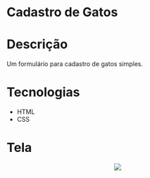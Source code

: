 # Cadastro de Gatos

# Descrição

Um formulário para cadastro de gatos simples.

# Tecnologias

 - HTML
 - CSS


# Tela

<div style="display:flex;justify-content:center;align-items:center">
<img src="https://github.com/liviawitcher/Cadrasto-de-Gatos/blob/master/imagem/example-form.png?raw=true"
</div>
